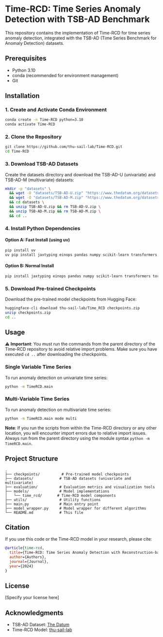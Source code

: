 # Time-RCD: Time Series Anomaly Detection with TSB-AD Benchmark

This repository contains the implementation of Time-RCD for time series anomaly detection, integrated with the TSB-AD (Time Series Benchmark for Anomaly Detection) datasets.

## Prerequisites

- Python 3.10
- conda (recommended for environment management)
- Git

## Installation

### 1. Create and Activate Conda Environment

```bash
conda create -n Time-RCD python=3.10
conda activate Time-RCD
```

### 2. Clone the Repository

```bash
git clone https://github.com/thu-sail-lab/Time-RCD.git
cd Time-RCD
```

### 3. Download TSB-AD Datasets

Create the datasets directory and download the TSB-AD-U (univariate) and TSB-AD-M (multivariate) datasets:

```bash
mkdir -p "datasets" \
  && wget -O "datasets/TSB-AD-U.zip" "https://www.thedatum.org/datasets/TSB-AD-U.zip" \
  && wget -O "datasets/TSB-AD-M.zip" "https://www.thedatum.org/datasets/TSB-AD-M.zip" \
  && cd datasets \
  && unzip TSB-AD-U.zip && rm TSB-AD-U.zip \
  && unzip TSB-AD-M.zip && rm TSB-AD-M.zip \
  && cd ..
```

### 4. Install Python Dependencies

#### Option A: Fast Install (using uv)

```bash
pip install uv
uv pip install jaxtyping einops pandas numpy scikit-learn transformers torch torchvision statsmodels matplotlib seaborn -U "huggingface_hub[cli]"
```

#### Option B: Normal Install

```bash
pip install jaxtyping einops pandas numpy scikit-learn transformers torch torchvision statsmodels matplotlib seaborn -U "huggingface_hub[cli]"
```

### 5. Download Pre-trained Checkpoints

Download the pre-trained model checkpoints from Hugging Face:

```bash
huggingface-cli download thu-sail-lab/Time_RCD checkpoints.zip
unzip checkpoints.zip
cd ..
```

## Usage

⚠️ **Important**: You must run the commands from the parent directory of the Time-RCD repository to avoid relative import problems. Make sure you have executed `cd ..` after downloading the checkpoints.

### Single Variable Time Series

To run anomaly detection on univariate time series:

```bash
python -m TimeRCD.main
```

### Multi-Variable Time Series

To run anomaly detection on multivariate time series:

```bash
python -m TimeRCD.main mode multi
```

**Note**: If you run the scripts from within the Time-RCD directory or any other location, you will encounter import errors due to relative import issues. Always run from the parent directory using the module syntax `python -m TimeRCD.main`.

## Project Structure

```
.
├── checkpoints/          # Pre-trained model checkpoints
├── datasets/            # TSB-AD datasets (univariate and multivariate)
├── evaluation/          # Evaluation metrics and visualization tools
├── models/              # Model implementations
│   └── time_rcd/       # Time-RCD model components
├── utils/               # Utility functions
├── main.py              # Main entry point
├── model_wrapper.py     # Model wrapper for different algorithms
└── README.md            # This file
```

## Citation

If you use this code or the Time-RCD model in your research, please cite:

```bibtex
@article{time-rcd,
  title={Time-RCD: Time Series Anomaly Detection with Reconstruction-based Contrastive Learning},
  author={Authors},
  journal={Journal},
  year={2024}
}
```

## License

[Specify your license here]

## Acknowledgments

- TSB-AD Dataset: [The Datum](https://www.thedatum.org/)
- Time-RCD Model: [thu-sail-lab](https://github.com/thu-sail-lab)

